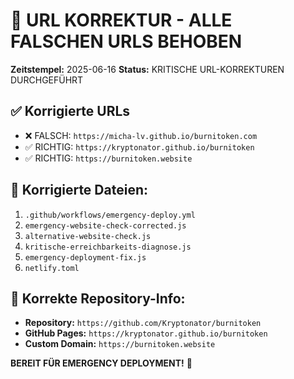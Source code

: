 # 🎯 URL KORREKTUR - ALLE FALSCHEN URLS BEHOBEN

**Zeitstempel:** 2025-06-16
**Status:** KRITISCHE URL-KORREKTUREN DURCHGEFÜHRT

## ✅ Korrigierte URLs

- ❌ FALSCH: `https://micha-lv.github.io/burnitoken.com`
- ✅ RICHTIG: `https://kryptonator.github.io/burnitoken`
- ✅ RICHTIG: `https://burnitoken.website`

## 🔧 Korrigierte Dateien:

1. `.github/workflows/emergency-deploy.yml`
2. `emergency-website-check-corrected.js`
3. `alternative-website-check.js`
4. `kritische-erreichbarkeits-diagnose.js`
5. `emergency-deployment-fix.js`
6. `netlify.toml`

## 🎯 Korrekte Repository-Info:

- **Repository:** `https://github.com/Kryptonator/burnitoken`
- **GitHub Pages:** `https://kryptonator.github.io/burnitoken`
- **Custom Domain:** `https://burnitoken.website`

**BEREIT FÜR EMERGENCY DEPLOYMENT!** 🚀
